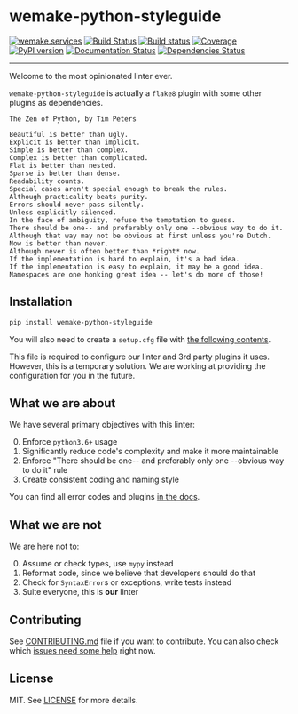 # wemake-python-styleguide

[![wemake.services](https://img.shields.io/badge/-wemake.services-green.svg?label=%20&logo=data%3Aimage%2Fpng%3Bbase64%2CiVBORw0KGgoAAAANSUhEUgAAABAAAAAQCAMAAAAoLQ9TAAAABGdBTUEAALGPC%2FxhBQAAAAFzUkdCAK7OHOkAAAAbUExURQAAAAAAAAAAAAAAAAAAAAAAAAAAAAAAAP%2F%2F%2F5TvxDIAAAAIdFJOUwAjRA8xXANAL%2Bv0SAAAADNJREFUGNNjYCAIOJjRBdBFWMkVQeGzcHAwksJnAPPZGOGAASzPzAEHEGVsLExQwE7YswCb7AFZSF3bbAAAAABJRU5ErkJggg%3D%3D)](https://wemake.services)
[![Build Status](https://travis-ci.org/wemake-services/wemake-python-styleguide.svg?branch=master)](https://travis-ci.org/wemake-services/wemake-python-styleguide)
[![Build status](https://ci.appveyor.com/api/projects/status/mpopx4wpfkrhc1sl?svg=true)](https://ci.appveyor.com/project/wemake-services/wemake-python-styleguide)
[![Coverage](https://coveralls.io/repos/github/wemake-services/wemake-python-styleguide/badge.svg?branch=master)](https://coveralls.io/github/wemake-services/wemake-python-styleguide?branch=master)
[![PyPI version](https://badge.fury.io/py/wemake-python-styleguide.svg)](https://badge.fury.io/py/wemake-python-styleguide)
[![Documentation Status](https://readthedocs.org/projects/wemake-python-styleguide/badge/?version=latest)](https://wemake-python-styleguide.readthedocs.io/en/latest/?badge=latest)
[![Dependencies Status](https://img.shields.io/badge/dependencies-up%20to%20date-brightgreen.svg)](https://github.com/wemake-services/wemake-python-styleguide/pulls?utf8=%E2%9C%93&q=is%3Apr%20author%3Aapp%2Fdependabot)

---

Welcome to the most opinionated linter ever.

`wemake-python-styleguide` is actually a `flake8` plugin
with some other plugins as dependencies.

```text
The Zen of Python, by Tim Peters

Beautiful is better than ugly.
Explicit is better than implicit.
Simple is better than complex.
Complex is better than complicated.
Flat is better than nested.
Sparse is better than dense.
Readability counts.
Special cases aren't special enough to break the rules.
Although practicality beats purity.
Errors should never pass silently.
Unless explicitly silenced.
In the face of ambiguity, refuse the temptation to guess.
There should be one-- and preferably only one --obvious way to do it.
Although that way may not be obvious at first unless you're Dutch.
Now is better than never.
Although never is often better than *right* now.
If the implementation is hard to explain, it's a bad idea.
If the implementation is easy to explain, it may be a good idea.
Namespaces are one honking great idea -- let's do more of those!
```

## Installation

```bash
pip install wemake-python-styleguide
```

You will also need to create a `setup.cfg` file with [the following contents](https://wemake-python-styleguide.readthedocs.io/en/latest/_pages/options/config.html#third-party-plugins).

This file is required to configure our linter and 3rd party plugins it uses.
However, this is a temporary solution. 
We are working at providing the configuration for you in the future.


## What we are about

We have several primary objectives with this linter:

0. Enforce `python3.6+` usage
1. Significantly reduce code's complexity and make it more maintainable
2. Enforce "There should be one-- and preferably only one --obvious way to do it" rule
3. Create consistent coding and naming style

You can find all error codes and plugins [in the docs](https://wemake-python-styleguide.readthedocs.io/en/latest/_pages/errors/index.html).


## What we are not

We are here not to:

0. Assume or check types, use `mypy` instead
1. Reformat code, since we believe that developers should do that
2. Check for `SyntaxError`s or exceptions, write tests instead
3. Suite everyone, this is **our** linter


## Contributing

See [CONTRIBUTING.md](https://github.com/wemake-services/wemake-python-styleguide/blob/master/CONTRIBUTING.md) file if you want to contribute.
You can also check which [issues need some help](https://github.com/wemake-services/wemake-python-styleguide/issues?q=is%3Aissue+is%3Aopen+label%3A%22help+wanted%22) right now.


## License

MIT. See [LICENSE](https://github.com/wemake-services/wemake-python-styleguide/blob/master/LICENSE) for more details.
